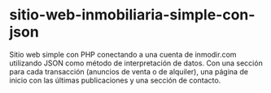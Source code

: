 sitio-web-inmobiliaria-simple-con-json
======================================

Sitio web simple con PHP conectando a una cuenta de inmodir.com utilizando JSON como método de interpretación de datos. Con una sección para cada transacción (anuncios de venta o de alquiler), una página de inicio con las últimas publicaciones y una sección de contacto.
